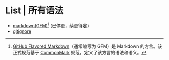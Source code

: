 # List | 所有语法
- [markdown(GFM)](mtsx/github_markdown.mtsx)[^GFM] (已停更，续更待定)
- [gitignore](mtsx/gitignore.mtsx)

<!-- ## Builtin | 内置语法
> [!NOTE]
> 内置语法是原本在MT管理器中的已有语法。  
> 而我只是为其添加了一些配色，在后续可能会对语法进行一些细节调整，但目前待定。
- [Markdown](builtin/Markdown.mtsx) -->

[^GFM]: [GitHub Flavored Markdown](https://github.github.com/gfm)（通常缩写为 GFM）是 Markdown 的方言。该正式规范基于 [CommonMark](https://commonmark.org) 规范，定义了该方言的语法和语义。
